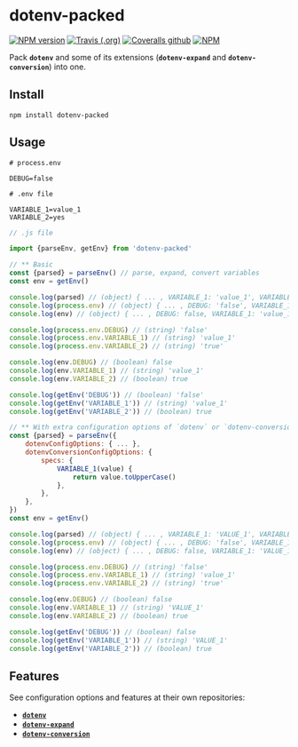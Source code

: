 # dotenv-packed

[![NPM version](https://img.shields.io/npm/v/dotenv-packed.svg?style=flat-square)](https://www.npmjs.com/package/dotenv-packed)
[![Travis (.org)](https://img.shields.io/travis/linhntaim/dotenv-packed?style=flat-square)](https://travis-ci.org/linhntaim/dotenv-packed)
[![Coveralls github](https://img.shields.io/coveralls/github/linhntaim/dotenv-packed?style=flat-square)](https://coveralls.io/github/linhntaim/dotenv-packed)
[![NPM](https://img.shields.io/npm/l/dotenv-packed?style=flat-square)](https://github.com/linhntaim/dotenv-packed/blob/master/LICENSE)

Pack **`dotenv`** and some of its extensions (**`dotenv-expand`** and **`dotenv-conversion`**) into one.

## Install

```shell script
npm install dotenv-packed
```

## Usage

```shell script
# process.env

DEBUG=false
```

```shell script
# .env file

VARIABLE_1=value_1
VARIABLE_2=yes
```

```javascript
// .js file

import {parseEnv, getEnv} from 'dotenv-packed'

// ** Basic
const {parsed} = parseEnv() // parse, expand, convert variables
const env = getEnv()

console.log(parsed) // (object) { ... , VARIABLE_1: 'value_1', VARIABLE_2: true, ... }  
console.log(process.env) // (object) { ... , DEBUG: 'false', VARIABLE_1: 'value_1', VARIABLE_2: 'true', ... }
console.log(env) // (object) { ... , DEBUG: false, VARIABLE_1: 'value_1', VARIABLE_2: true, ... } 

console.log(process.env.DEBUG) // (string) 'false'
console.log(process.env.VARIABLE_1) // (string) 'value_1'
console.log(process.env.VARIABLE_2) // (string) 'true'

console.log(env.DEBUG) // (boolean) false
console.log(env.VARIABLE_1) // (string) 'value_1'
console.log(env.VARIABLE_2) // (boolean) true

console.log(getEnv('DEBUG')) // (boolean) 'false'
console.log(getEnv('VARIABLE_1')) // (string) 'value_1'
console.log(getEnv('VARIABLE_2')) // (boolean) true

// ** With extra configuration options of `dotenv` or `dotenv-conversion`
const {parsed} = parseEnv({
    dotenvConfigOptions: { ... },
    dotenvConversionConfigOptions: {
        specs: {
            VARIABLE_1(value) {
                return value.toUpperCase()
            },
        },
    },
})
const env = getEnv()

console.log(parsed) // (object) { ... , VARIABLE_1: 'VALUE_1', VARIABLE_2: true, ... }
console.log(process.env) // (object) { ... , DEBUG: 'false', VARIABLE_1: 'VALUE_1', VARIABLE_2: 'true', ... }
console.log(env) // (object) { ... , DEBUG: false, VARIABLE_1: 'VALUE_1', VARIABLE_2: true, ... }

console.log(process.env.DEBUG) // (string) 'false'
console.log(process.env.VARIABLE_1) // (string) 'value_1'
console.log(process.env.VARIABLE_2) // (string) 'true'

console.log(env.DEBUG) // (boolean) false
console.log(env.VARIABLE_1) // (string) 'VALUE_1'
console.log(env.VARIABLE_2) // (boolean) true

console.log(getEnv('DEBUG')) // (boolean) false
console.log(getEnv('VARIABLE_1')) // (string) 'VALUE_1'
console.log(getEnv('VARIABLE_2')) // (boolean) true

```

## Features

See configuration options and features at their own repositories:

- [**`dotenv`**](https://github.com/motdotla/dotenv)
- [**`dotenv-expand`**](https://github.com/motdotla/dotenv-expand)
- [**`dotenv-conversion`**](https://github.com/linhntaim/dotenv-conversion)